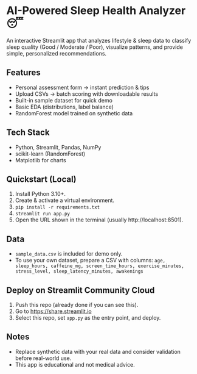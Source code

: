 # AI-Powered Sleep Health Analyzer 😴

An interactive Streamlit app that analyzes lifestyle & sleep data to classify sleep quality (Good / Moderate / Poor), visualize patterns, and provide simple, personalized recommendations.

## Features
- Personal assessment form → instant prediction & tips
- Upload CSVs → batch scoring with downloadable results
- Built-in sample dataset for quick demo
- Basic EDA (distributions, label balance)
- RandomForest model trained on synthetic data

## Tech Stack
- Python, Streamlit, Pandas, NumPy
- scikit-learn (RandomForest)
- Matplotlib for charts

## Quickstart (Local)
1. Install Python 3.10+.
2. Create & activate a virtual environment.
3. `pip install -r requirements.txt`
4. `streamlit run app.py`
5. Open the URL shown in the terminal (usually http://localhost:8501).

## Data
- `sample_data.csv` is included for demo only.
- To use your own dataset, prepare a CSV with columns:
  `age, sleep_hours, caffeine_mg, screen_time_hours, exercise_minutes, stress_level, sleep_latency_minutes, awakenings`

## Deploy on Streamlit Community Cloud
1. Push this repo (already done if you can see this).
2. Go to https://share.streamlit.io
3. Select this repo, set `app.py` as the entry point, and deploy.

## Notes
- Replace synthetic data with your real data and consider validation before real-world use.
- This app is educational and not medical advice.
